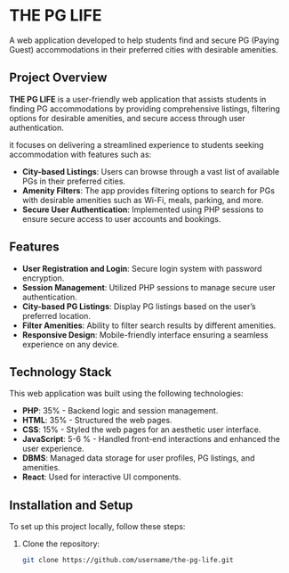 # THE PG LIFE

A web application developed to help students find and secure PG (Paying Guest) accommodations in their preferred cities with desirable amenities.

## Project Overview

**THE PG LIFE** is a user-friendly web application that assists students in finding PG accommodations by providing comprehensive listings, filtering options for desirable amenities, and secure access through user authentication.

it focuses on delivering a streamlined experience to students seeking accommodation with features such as:

- **City-based Listings**: Users can browse through a vast list of available PGs in their preferred cities.
- **Amenity Filters**: The app provides filtering options to search for PGs with desirable amenities such as Wi-Fi, meals, parking, and more.
- **Secure User Authentication**: Implemented using PHP sessions to ensure secure access to user accounts and bookings.

## Features

- **User Registration and Login**: Secure login system with password encryption.
- **Session Management**: Utilized PHP sessions to manage secure user authentication.
- **City-based PG Listings**: Display PG listings based on the user’s preferred location.
- **Filter Amenities**: Ability to filter search results by different amenities.
- **Responsive Design**: Mobile-friendly interface ensuring a seamless experience on any device.
  
## Technology Stack

This web application was built using the following technologies:

- **PHP**: 35% - Backend logic and session management.
- **HTML**: 35% - Structured the web pages.
- **CSS**: 15% - Styled the web pages for an aesthetic user interface.
- **JavaScript**: 5-6 % - Handled front-end interactions and enhanced the user experience.
- **DBMS**: Managed data storage for user profiles, PG listings, and amenities.
- **React**: Used for interactive UI components.

## Installation and Setup

To set up this project locally, follow these steps:

1. Clone the repository:
   ```bash
   git clone https://github.com/username/the-pg-life.git
